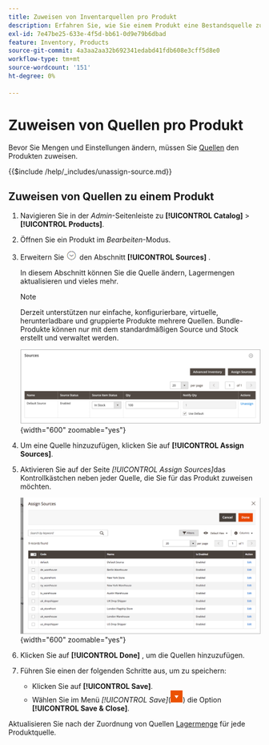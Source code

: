 ```yaml
---
title: Zuweisen von Inventarquellen pro Produkt
description: Erfahren Sie, wie Sie einem Produkt eine Bestandsquelle zuweisen.
exl-id: 7e47be25-633e-4f5d-bb61-0d9e79b6dbad
feature: Inventory, Products
source-git-commit: 4a3aa2aa32b692341edabd41fdb608e3cff5d8e0
workflow-type: tm+mt
source-wordcount: '151'
ht-degree: 0%

---
```


# Zuweisen von Quellen pro Produkt

Bevor Sie Mengen und Einstellungen ändern, müssen Sie [Quellen](sources-manage.md) den Produkten zuweisen.

{{$include /help/_includes/unassign-source.md}}

## Zuweisen von Quellen zu einem Produkt

1. Navigieren Sie in der _Admin_-Seitenleiste zu **[!UICONTROL Catalog]** > **[!UICONTROL Products]**.

1. Öffnen Sie ein Produkt im _Bearbeiten_-Modus.

1. Erweitern Sie ![Erweiterungsauswahl](../assets/icon-display-expand.png) den Abschnitt **[!UICONTROL Sources]** .

   In diesem Abschnitt können Sie die Quelle ändern, Lagermengen aktualisieren und vieles mehr.

   >[!NOTE]
   >
   >Derzeit unterstützen nur einfache, konfigurierbare, virtuelle, herunterladbare und gruppierte Produkte mehrere Quellen. Bundle-Produkte können nur mit dem standardmäßigen Source und Stock erstellt und verwaltet werden.

   ![Abschnitt „Produktquellen“](assets/inventory-product-sources-before.png){width="600" zoomable="yes"}

1. Um eine Quelle hinzuzufügen, klicken Sie auf **[!UICONTROL Assign Sources]**.

1. Aktivieren Sie auf der Seite _[!UICONTROL Assign Sources]_&#x200B;das Kontrollkästchen neben jeder Quelle, die Sie für das Produkt zuweisen möchten.

   ![Produkt - Quellen zuweisen](assets/inventory-product-assign-sources.png){width="600" zoomable="yes"}

1. Klicken Sie auf **[!UICONTROL Done]** , um die Quellen hinzuzufügen.

1. Führen Sie einen der folgenden Schritte aus, um zu speichern:

   - Klicken Sie auf **[!UICONTROL Save]**.
   - Wählen Sie im Menü _[!UICONTROL Save]_(![Menüpfeil](../assets/icon-menu-down-arrow-red.png)) die Option **[!UICONTROL Save & Close]**.

Aktualisieren Sie nach der Zuordnung von Quellen [Lagermenge](quantities-assign-per-product.md) für jede Produktquelle.

<!-- Last updated from includes: 2022-08-30 15:36:09 -->
